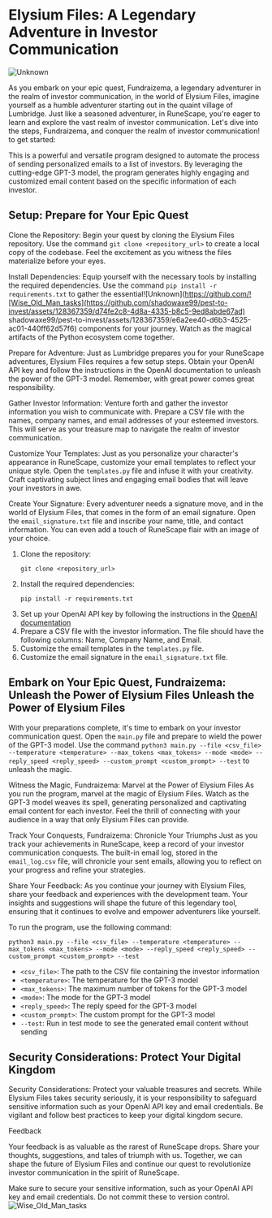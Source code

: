 # Elysium Files: A Legendary Adventure in Investor Communication


![Unknown](https://github.com/shadowaxe99/pest-to-invest/assets/128367359/fdb0bf7c-843f-427b-8124-719410919f6d)

As you embark on your epic quest, Fundraizema, a legendary adventurer in the realm of investor communication, in the world of Elysium Files, imagine yourself as a humble adventurer starting out in the quaint village of Lumbridge. Just like a seasoned adventurer, in RuneScape, you're eager to learn and explore the vast realm of investor communication. Let's dive into the steps, Fundraizema, and conquer the realm of investor communication! to get started:


This is a powerful and versatile program designed to automate the process of sending personalized emails to a list of investors. By leveraging the cutting-edge GPT-3 model, the program generates highly engaging and customized email content based on the specific information of each investor.

## Setup: Prepare for Your Epic Quest

Clone the Repository: Begin your quest by cloning the Elysium Files repository. Use the command `git clone <repository_url>` to create a local copy of the codebase. Feel the excitement as you witness the files materialize before your eyes.

Install Dependencies: Equip yourself with the necessary tools by installing the required dependencies. Use the command `pip install -r requirements.txt` to gather the essential![Unknown](https://github.com/![Wise_Old_Man_tasks](https://github.com/shadowaxe99/pest-to-invest/assets/128367359/d74fe2c8-4d8a-4335-b8c5-9ed8abde67ad)
shadowaxe99/pest-to-invest/assets/128367359/e6a2ee40-d6b3-4525-ac01-440ff62d57f6)
 components for your journey. Watch as the magical artifacts of the Python ecosystem come together.

Prepare for Adventure: Just as Lumbridge prepares you for your RuneScape adventures, Elysium Files requires a few setup steps. Obtain your OpenAI API key and follow the instructions in the OpenAI documentation to unleash the power of the GPT-3 model. Remember, with great power comes great responsibility.

Gather Investor Information: Venture forth and gather the investor information you wish to communicate with. Prepare a CSV file with the names, company names, and email addresses of your esteemed investors. This will serve as your treasure map to navigate the realm of investor communication.

Customize Your Templates: Just as you personalize your character's appearance in RuneScape, customize your email templates to reflect your unique style. Open the `templates.py` file and infuse it with your creativity. Craft captivating subject lines and engaging email bodies that will leave your investors in awe.

Create Your Signature: Every adventurer needs a signature move, and in the world of Elysium Files, that comes in the form of an email signature. Open the `email_signature.txt` file and inscribe your name, title, and contact information. You can even add a touch of RuneScape flair with an image of your choice.


1. Clone the repository:
   ```
   git clone <repository_url>
   ```
2. Install the required dependencies:
   ```
   pip install -r requirements.txt
   ```
3. Set up your OpenAI API key by following the instructions in the [OpenAI documentation](https://docs.openai.com/)
4. Prepare a CSV file with the investor information. The file should have the following columns: Name, Company Name, and Email.
5. Customize the email templates in the `templates.py` file.
6. Customize the email signature in the `email_signature.txt` file.

## Embark on Your Epic Quest, Fundraizema: Unleash the Power of Elysium Files Unleash the Power of Elysium Files

With your preparations complete, it's time to embark on your investor communication quest. Open the `main.py` file and prepare to wield the power of the GPT-3 model. Use the command `python3 main.py --file <csv_file> --temperature <temperature> --max_tokens <max_tokens> --mode <mode> --reply_speed <reply_speed> --custom_prompt <custom_prompt> --test` to unleash the magic.

Witness the Magic, Fundraizema: Marvel at the Power of Elysium Files As you run the program, marvel at the magic of Elysium Files. Watch as the GPT-3 model weaves its spell, generating personalized and captivating email content for each investor. Feel the thrill of connecting with your audience in a way that only Elysium Files can provide.

Track Your Conquests, Fundraizema: Chronicle Your Triumphs Just as you track your achievements in RuneScape, keep a record of your investor communication conquests. The built-in email log, stored in the `email_log.csv` file, will chronicle your sent emails, allowing you to reflect on your progress and refine your strategies.

Share Your Feedback: As you continue your journey with Elysium Files, share your feedback and experiences with the development team. Your insights and suggestions will shape the future of this legendary tool, ensuring that it continues to evolve and empower adventurers like yourself.


To run the program, use the following command:

```shell
python3 main.py --file <csv_file> --temperature <temperature> --max_tokens <max_tokens> --mode <mode> --reply_speed <reply_speed> --custom_prompt <custom_prompt> --test
```

- `<csv_file>`: The path to the CSV file containing the investor information
- `<temperature>`: The temperature for the GPT-3 model
- `<max_tokens>`: The maximum number of tokens for the GPT-3 model
- `<mode>`: The mode for the GPT-3 model
- `<reply_speed>`: The reply speed for the GPT-3 model
- `<custom_prompt>`: The custom prompt for the GPT-3 model
- `--test`: Run in test mode to see the generated email content without sending

## Security Considerations: Protect Your Digital Kingdom

Security Considerations: Protect your valuable treasures and secrets. While Elysium Files takes security seriously, it is your responsibility to safeguard sensitive information such as your OpenAI API key and email credentials. Be vigilant and follow best practices to keep your digital kingdom secure.

Feedback

Your feedback is as valuable as the rarest of RuneScape drops. Share your thoughts, suggestions, and tales of triumph with us. Together, we can shape the future of Elysium Files and continue our quest to revolutionize investor communication in the spirit of RuneScape.


Make sure to secure your sensitive information, such as your OpenAI API key and email credentials. Do not commit these to version control.
![Wise_Old_Man_tasks](https://github.com/shadowaxe99/pest-to-invest/assets/128367359/77bacad6-d18c-4e22-8e31-10827ea3f8e3)
